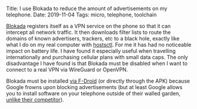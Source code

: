 Title: I use Blokada to reduce the amount of advertisements on my telephone.
Date: 2019-11-04
Tags: micro, telephone, toolchain

[Blokada](https://blokada.org/) registers itself as a VPN service on the phone so that it can intercept all network traffic. It then downloads filter lists to route the domains of known advertisers, trackers, etc to a black hole, exactly like what I do on my real computer with [hostsctl](https://github.com/pigmonkey/hostsctl). For me it has had no noticeable impact on battery life. I have found it especially useful when travelling internationally and purchasing cellular plans with small data caps. The only disadvantage I have found is that Blokada must be disabled when I want to connect to a real VPN via WireGuard or OpenVPN.

Blokada must be installed [via F-Droid](https://f-droid.org/en/packages/org.blokada.alarm/) (or directly through the APK) because Google frowns upon blocking advertisements (but at least Google allows you to install software on your telephone outside of their walled garden, [unlike their competitor](https://en.wikipedia.org/wiki/HKmap.live#iOS_app)).
